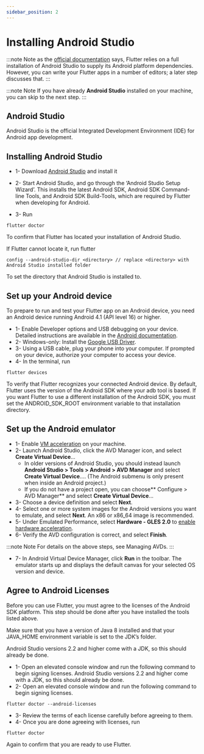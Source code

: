 ```yaml
---
sidebar_position: 2
---
```


# Installing Android Studio

:::note Note
as the [official documentation](https://docs.flutter.dev/get-started/install/windows#android-setup) says, Flutter relies on a full installation of Android Studio to supply its Android platform dependencies. However, you can write your Flutter apps in a number of editors; a later step discusses that.
:::

:::note Note
If you have already **Android Studio** installed on your machine, you can skip to the next step.
:::

## Android Studio

Android Studio is the official Integrated Development Environment (IDE) for Android app development.

## Installing Android Studio

- 1- Download [Android Studio](https://developer.android.com/studio) and install it
- 2- Start Android Studio, and go through the ‘Android Studio Setup Wizard’. This installs the latest Android SDK, Android SDK Command-line Tools, and Android SDK Build-Tools, which are required by Flutter when developing for Android.

- 3- Run

```
flutter doctor
```

To confirm that Flutter has located your installation of Android Studio.

If Flutter cannot locate it, run flutter

```
config --android-studio-dir <directory> // replace <directory> with Android Studio installed folder
```

To set the directory that Android Studio is installed to.

## Set up your Android device

To prepare to run and test your Flutter app on an Android device, you need an Android device running Android 4.1 (API level 16) or higher.

- 1- Enable Developer options and USB debugging on your device. Detailed instructions are available in the [Android documentation](https://developer.android.com/studio/debug/dev-options).
- 2- Windows-only: Install the [Google USB Driver](https://developer.android.com/studio/run/win-usb).
- 3- Using a USB cable, plug your phone into your computer. If prompted on your device, authorize your computer to access your device.
- 4- In the terminal, run

```
flutter devices
```

To verify that Flutter recognizes your connected Android device. By default, Flutter uses the version of the Android SDK where your adb tool is based. If you want Flutter to use a different installation of the Android SDK, you must set the ANDROID_SDK_ROOT environment variable to that installation directory.

## Set up the Android emulator

- 1- Enable [VM acceleration](https://developer.android.com/studio/run/emulator-acceleration#accel-vm) on your machine.
- 2- Launch Android Studio, click the AVD Manager icon, and select **Create Virtual Device**…
  - In older versions of Android Studio, you should instead launch **Android Studio > Tools > Android > AVD Manager** and select **Create Virtual Device**…. (The Android submenu is only present when inside an Android project.)
  - If you do not have a project open, you can choose** Configure > AVD Manager** and select **Create Virtual Device**…
- 3- Choose a device definition and select **Next**.
- 4- Select one or more system images for the Android versions you want to emulate, and select **Next**. An x86 or x86_64 image is recommended.
- 5- Under Emulated Performance, select **Hardware - GLES 2.0** to [enable hardware acceleration](https://developer.android.com/studio/run/emulator-acceleration).
- 6- Verify the AVD configuration is correct, and select **Finish**.

:::note Note
For details on the above steps, see Managing AVDs.
:::

- 7- In Android Virtual Device Manager, click **Run** in the toolbar. The emulator starts up and displays the default canvas for your selected OS version and device.

## Agree to Android Licenses

Before you can use Flutter, you must agree to the licenses of the Android SDK platform. This step should be done after you have installed the tools listed above.

Make sure that you have a version of Java 8 installed and that your JAVA_HOME environment variable is set to the JDK’s folder.

Android Studio versions 2.2 and higher come with a JDK, so this should already be done.

- 1- Open an elevated console window and run the following command to begin signing licenses.
  Android Studio versions 2.2 and higher come with a JDK, so this should already be done.
- 2- Open an elevated console window and run the following command to begin signing licenses.

```
flutter doctor --android-licenses
```

- 3- Review the terms of each license carefully before agreeing to them.
- 4- Once you are done agreeing with licenses, run

```
flutter doctor
```

Again to confirm that you are ready to use Flutter.
